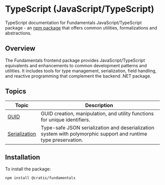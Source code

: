# TypeScript (JavaScript/TypeScript)

TypeScript documentation for Fundamentals JavaScript/TypeScript package - an [npm package](https://www.npmjs.com/package/@cratis/fundamentals) that offers common utilities, formalizations and abstractions.

## Overview

The Fundamentals frontend package provides JavaScript/TypeScript equivalents and enhancements to common development patterns and utilities. It includes tools for type management, serialization, field handling, and reactive programming that complement the backend .NET package.

## Topics

| Topic | Description |
| ------- | ----------- |
| [GUID](./guid.md) | GUID creation, manipulation, and utility functions for unique identifiers. |
| [Serialization](./serialization/) | Type-safe JSON serialization and deserialization system with polymorphic support and runtime type preservation. |

## Installation

To install the package:

```bash
npm install @cratis/fundamentals
```
